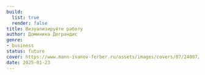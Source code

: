 ```yaml
---
build:
  list: true
  render: false
title: Визуализируйте работу
author: Доминика Деграндис
genre:
- business
status: future
cover: https://www.mann-ivanov-ferber.ru/assets/images/covers/07/24007/1.00x-thumb.png
date: 2025-01-23
---
```


